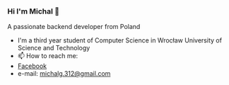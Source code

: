### Hi I'm Michal 👋

A passionate backend developer from Poland

- I'm a third year student of Computer Science in Wrocław University of Science and Technology
- 📫 How to reach me: 
- [Facebook](https://www.facebook.com/profile.php?id=100045729529116) 
- e-mail: michalg.312@gmail.com





<!--
**Michal-Grzybowski/Michal-Grzybowski** is a ✨ _special_ ✨ repository because its `README.md` (this file) appears on your GitHub profile.

Here are some ideas to get you started:

- 🔭 I’m currently working on ...
- 🌱 I’m currently learning ...
- 👯 I’m looking to collaborate on ...
- 🤔 I’m looking for help with ...
- 💬 Ask me about ...
- 📫 How to reach me: ...
- 😄 Pronouns: ...
- ⚡ Fun fact: ...
-->

